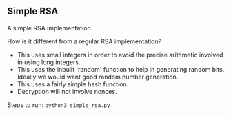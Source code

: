Simple RSA
-----------------------------------------------

A simple RSA implementation.

How is it different from a regular RSA implementation?
- This uses small integers in order to avoid the precise arithmetic involved in using long integers.
- This uses the inbuilt 'random' function to help in generating random bits. Ideally we would want good random number generation.
- This uses a fairly simple hash function.
- Decryption will not involve nonces.

Steps to run:
`python3 simple_rsa.py`


